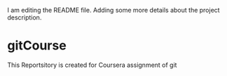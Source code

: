 I am editing the README file. Adding some more details about the project description.
# gitCourse
This Reportsitory is created for Coursera assignment of git
